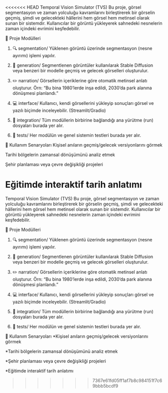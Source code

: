 <<<<<<< HEAD
Temporal Vision Simulator (TVS)
Bu proje, görsel segmentasyon ve zaman yolculuğu kavramlarını birleştirerek bir görselin geçmiş, şimdi ve gelecekteki hâllerini hem görsel hem metinsel olarak sunan bir sistemdir. Kullanıcılar bir görüntü yükleyerek sahnedeki nesnelerin zaman içindeki evrimini keşfedebilir.

🧩 Proje Modülleri
1. 🔍 segmentation/
Yüklenen görüntü üzerinde segmentasyon (nesne ayırımı) işlemi yapılır.

2. 📸 generation/
Segmentlenen görüntüler kullanılarak Stable Diffusion veya benzeri bir modelle geçmiş ve gelecek görselleri oluşturulur.

3. ✏️ narration/
Görsellerin içeriklerine göre otomatik metinsel anlatı oluşturur. Örn: “Bu bina 1980’lerde inşa edildi, 2030’da park alanına dönüşmesi planlandı.”

4. 💻 interface/
Kullanıcı, kendi görsellerini yükleyip sonuçları görsel ve yazılı biçimde inceleyebilir. (Streamlit/Gradio)

5. 🔗 integration/
Tüm modüllerin birbirine bağlandığı ana yürütme (run) dosyaları burada yer alır.

6. 🧪 tests/
Her modülün ve genel sistemin testleri burada yer alır.



🧠 Kullanım Senaryoları
Kişisel anıların geçmiş/gelecek versiyonlarını görmek

Tarihi bölgelerin zamansal dönüşümünü analiz etmek

Şehir planlaması veya çevre değişikliği projeleri

Eğitimde interaktif tarih anlatımı
=======
Temporal Vision Simulator (TVS)
Bu proje, görsel segmentasyon ve zaman yolculuğu kavramlarını birleştirerek bir görselin geçmiş, şimdi ve gelecekteki hâllerini hem görsel hem metinsel olarak sunan bir sistemdir. Kullanıcılar bir görüntü yükleyerek sahnedeki nesnelerin zaman içindeki evrimini keşfedebilir.

🧩 Proje Modülleri
1. 🔍 segmentation/
Yüklenen görüntü üzerinde segmentasyon (nesne ayırımı) işlemi yapılır.

2. 📸 generation/
Segmentlenen görüntüler kullanılarak Stable Diffusion veya benzeri bir modelle geçmiş ve gelecek görselleri oluşturulur.

3. ✏️ narration/
Görsellerin içeriklerine göre otomatik metinsel anlatı oluşturur. Örn: “Bu bina 1980’lerde inşa edildi, 2030’da park alanına dönüşmesi planlandı.”

4. 💻 interface/
Kullanıcı, kendi görsellerini yükleyip sonuçları görsel ve yazılı biçimde inceleyebilir. (Streamlit/Gradio)

5. 🔗 integration/
Tüm modüllerin birbirine bağlandığı ana yürütme (run) dosyaları burada yer alır.

6. 🧪 tests/
Her modülün ve genel sistemin testleri burada yer alır.

🧠 Kullanım Senaryoları
*Kişisel anıların geçmiş/gelecek versiyonlarını görmek

*Tarihi bölgelerin zamansal dönüşümünü analiz etmek

*Şehir planlaması veya çevre değişikliği projeleri

*Eğitimde interaktif tarih anlatımı

>>>>>>> 7367e61fd05ff1af7b8c984151f7c69bbb5bcdf9
